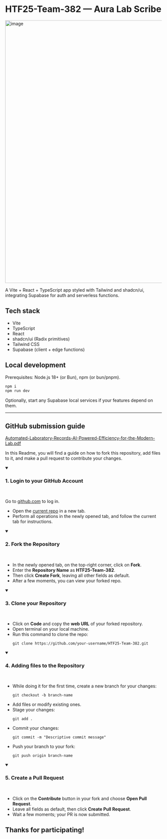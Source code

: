 ﻿# HTF25-Team-382 — Aura Lab Scribe
 <img width="1745" height="843" alt="image" src="https://github.com/user-attachments/assets/74916c96-d765-4edb-9d2e-b0f67a0491b4" />


A Vite + React + TypeScript app styled with Tailwind and shadcn/ui, integrating Supabase for auth and serverless functions.

## Tech stack

- Vite
- TypeScript
- React
- shadcn/ui (Radix primitives)
- Tailwind CSS
- Supabase (client + edge functions)

## Local development

Prerequisites: Node.js 18+ (or Bun), npm (or bun/pnpm).

```sh
npm i
npm run dev
```

Optionally, start any Supabase local services if your features depend on them.

---

## GitHub submission guide
[Automated-Laboratory-Records-AI-Powered-Efficiency-for-the-Modern-Lab.pdf](https://github.com/user-attachments/files/23147880/Automated-Laboratory-Records-AI-Powered-Efficiency-for-the-Modern-Lab.pdf)


In this Readme, you will find a guide on how to fork this repository, add files to it, and make a pull request to contribute your changes.

<details open>
<summary><h3>1. Login to your GitHub Account</h3></summary>
<br>
<p>Go to <a href="https://github.com">github.com</a> to log in.</p>
<ul>
  <li>Open the <a href="https://github.com/cbitosc/HTF25-Team-382">current repo</a> in a new tab.</li>
  <li>Perform all operations in the newly opened tab, and follow the current tab for instructions.</li>
</ul>
</details>

<details open>
<summary><h3>2. Fork the Repository</h3></summary>
<br>
<ul>
 <li>In the newly opened tab, on the top-right corner, click on <b>Fork</b>.</li>
 <li>Enter the <b>Repository Name</b> as <b>HTF25-Team-382</b>.</li>
 <li>Then click <b>Create Fork</b>, leaving all other fields as default.</li>
 <li>After a few moments, you can view your forked repo.</li>
</ul>
</details>

<details open>
<summary><h3>3. Clone your Repository</h3></summary>
<br>
<ul>
 <li>Click on <b>Code</b> and copy the <b>web URL</b> of your forked repository.</li>
 <li>Open terminal on your local machine.</li>
 <li>Run this command to clone the repo:</li>
<pre><code>git clone https://github.com/your-username/HTF25-Team-382.git</code></pre>
</ul>
</details>

<details open>
<summary><h3>4. Adding files to the Repository</h3></summary>
<br>
<ul>
 <li>While doing it for the first time, create a new branch for your changes:</li>
<pre><code>git checkout -b branch-name</code></pre>
 <li>Add files or modify existing ones.</li>
 <li>Stage your changes:</li>
<pre><code>git add .</code></pre>
 <li>Commit your changes:</li>
<pre><code>git commit -m "Descriptive commit message"</code></pre>
 <li>Push your branch to your fork:</li>
<pre><code>git push origin branch-name</code></pre>
</ul>
</details>

<details open>
<summary><h3>5. Create a Pull Request</h3></summary>
<br>
<ul>
 <li>Click on the <b>Contribute</b> button in your fork and choose <b>Open Pull Request</b>.</li>
 <li>Leave all fields as default, then click <b>Create Pull Request</b>.</li>
 <li>Wait a few moments; your PR is now submitted.</li>
</ul>
</details>

## Thanks for participating!
